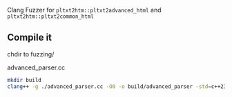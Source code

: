 Clang Fuzzer for `pltxt2htm::pltxt2advanced_html` and `pltxt2htm::pltxt2common_html`

## Compile it
chdir to fuzzing/

advanced_parser.cc
```sh
mkdir build
clang++ -g ./advanced_parser.cc -O0 -o build/advanced_parser -std=c++23 -I ../include -fsanitize=fuzzer,undefined -fuse-ld=lld -stdlib=libc++ -rtlib=compiler-rt -unwindlib=libunwind -fno-omit-frame-pointer -fno-exceptions -fno-rtti
```
